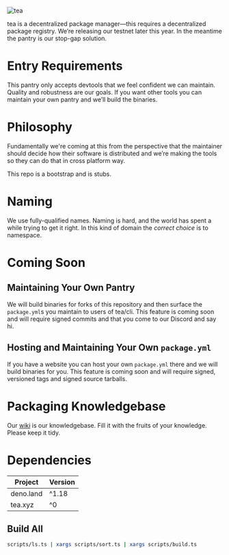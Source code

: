 ![tea](https://tea.xyz/banner.png)

tea is a decentralized package manager—this requires a decentralized package
registry. We’re releasing our testnet later this year. In the meantime the
pantry is our stop-gap solution.

# Entry Requirements

This pantry only accepts devtools that we feel confident we can maintain.
Quality and robustness are our goals. If you want other tools you can maintain
your own pantry and we’ll build the binaries.

# Philosophy

Fundamentally we're coming at this from the perspective that the maintainer
should decide how their software is distributed and we’re making the tools so
they can do that in cross platform way.

This repo is a bootstrap and is stubs.

# Naming

We use fully-qualified names. Naming is hard, and the world has spent a while
trying to get it right. In this kind of domain the *correct choice* is
to namespace.

# Coming Soon

## Maintaining Your Own Pantry

We will build binaries for forks of this repository and then surface the
`package.yml`s you maintain to users of tea/cli. This feature is coming
soon and will require signed commits and that you come to our Discord and say
hi.

## Hosting and Maintaining Your Own `package.yml`

If you have a website you can host your own `package.yml` there and we will
build binaries for you. This feature is coming soon and will require
signed, versioned tags and signed source tarballs.

# Packaging Knowledgebase

Our [wiki](/wiki) is our knowledgebase. Fill it with the fruits of your
knowledge. Please keep it tidy.

# Dependencies

|   Project   | Version |
|-------------|---------|
| deno.land   | ^1.18   |
| tea.xyz     | ^0      |

## Build All

```sh
scripts/ls.ts | xargs scripts/sort.ts | xargs scripts/build.ts
```
